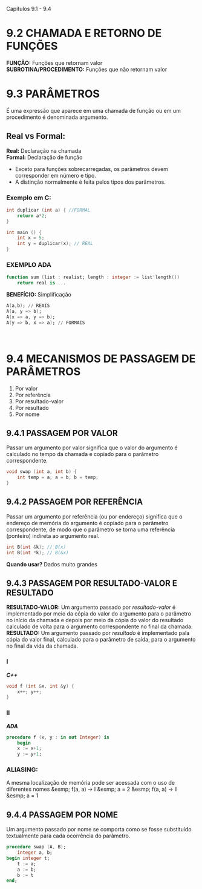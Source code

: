Capítulos 9.1 - 9.4

# 9.2 CHAMADA E RETORNO DE FUNÇÕES
**FUNÇÃO:** Funções que retornam valor <br>
**SUBROTINA/PROCEDIMENTO:** Funções que não retornam valor <br>

# 9.3 PARÂMETROS
É uma expressão que aparece em uma chamada de função ou em um procedimento é denominada argumento.

## Real vs Formal:
**Real:** Declaração na chamada <br>
**Formal:** Declaração de função <br>
- Exceto para funções sobrecarregadas, os parâmetros devem corresponder em número e tipo.
- A distinção normalmente é feita pelos tipos dos parâmetros. 
### Exemplo em C:

```c
int duplicar (int a) { //FORMAL
    return a*2;
}

int main () {
    int x = 5;
    int y = duplicar(x); // REAL
}
```

### EXEMPLO ADA
```ada
function sum (list : realist; length : integer := list'length())
    return real is ...
```

**BENEFÍCIO:** Simplificação
<br>
```ada
A(a,b); // REAIS
A(a, y => b);
A(x => a, y => b);
A(y => b, x => a); // FORMAIS
```

<br>

# 9.4 MECANISMOS DE PASSAGEM DE PARÂMETROS
1. Por valor
2. Por referência
3. Por resultado-valor
4. Por resultado
5. Por nome

## 9.4.1 PASSAGEM POR VALOR
Passar um argumento por valor significa que o valor do argumento é calculado no tempo da chamada e copiado para o parâmetro correspondente. 
```c
void swap (int a, int b) {
    int temp = a; a = b; b = temp;
}
```

## 9.4.2 PASSAGEM POR REFERÊNCIA
Passar um argumento por referência (ou por endereço) significa que o endereço de memória do argumento é copiado para o parâmetro correspondente, de modo que o parâmetro se torna uma referência (ponteiro) indireta ao argumento real.
```cpp
int B(int &k); // B(x)
int B(int *k); // B(&x)
```

**Quando usar?** Dados muito grandes

## 9.4.3 PASSAGEM POR RESULTADO-VALOR E RESULTADO
**RESULTADO-VALOR:** Um argumento passado por _resultado-valor_ é implementado por meio da cópia do valor do argumento para o parâmetro no início da chamada e depois por meio da cópia do valor do resultado calculado de volta para o argumento correspondente no final da chamada. <br>
**RESULTADO:** Um argumento passado por _resultado_ é implementado pala cópia do valor final, calculado para o parâmetro de saída, para o argumento no final da vida da chamada.

### I
**_C++_**
```cpp
void f (int &x, int &y) {
    x++; y++;
}
```

### II
**_ADA_**
```ada
procedure f (x, y : in out Integer) is
    begin
    x := x+1;
    y := y+1;
```

### ALIASING:
A mesma localização de memória pode ser acessada com o uso de diferentes nomes
&esmp; f(a, a) -> I &esmp; a = 2
&esmp; f(a, a) -> II &esmp; a = 1

## 9.4.4 PASSAGEM POR NOME
Um argumento passado por nome se comporta como se fosse substituído textualmente para cada ocorrência do parâmetro.
```ada
procedure swap (A, B);
    integer a, b;
begin integer t;
    t := a;
    a := b;
    b := t
end;
```

